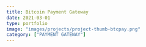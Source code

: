 ```yaml
---
title: Bitcoin Payment Gateway
date: 2021-03-01
type: portfolio
image: "images/projects/project-thumb-btcpay.png"
category: ["PAYMENT GATEWAY"]
---
```


